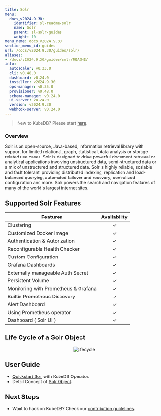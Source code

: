 ```yaml
---
title: Solr
menu:
  docs_v2024.9.30:
    identifier: sl-readme-solr
    name: Solr
    parent: sl-solr-guides
    weight: 10
menu_name: docs_v2024.9.30
section_menu_id: guides
url: /docs/v2024.9.30/guides/solr/
aliases:
- /docs/v2024.9.30/guides/solr/README/
info:
  autoscaler: v0.33.0
  cli: v0.48.0
  dashboard: v0.24.0
  installer: v2024.9.30
  ops-manager: v0.35.0
  provisioner: v0.48.0
  schema-manager: v0.24.0
  ui-server: v0.24.0
  version: v2024.9.30
  webhook-server: v0.24.0
---
```


> New to KubeDB? Please start [here](/docs/v2024.9.30/README).

### Overview

Solr is an open-source, Java-based, information retrieval library with support for limited relational, graph, statistical, data analysis or storage related use cases. Solr is designed to drive powerful document retrieval or analytical applications involving unstructured data, semi-structured data or a mix of unstructured and structured data. Solr is highly reliable, scalable and fault tolerant, providing distributed indexing, replication and load-balanced querying, automated failover and recovery, centralized configuration and more. Solr powers the search and navigation features of many of the world's largest internet sites.

## Supported Solr Features
| Features                             | Availability |
|--------------------------------------|:------------:|
| Clustering                           |   &#10003;   |
| Customized Docker Image              |   &#10003;   |
| Authentication & Autorization        |   &#10003;   | 
| Reconfigurable Health Checker        |   &#10003;   |
| Custom Configuration                 |   &#10003;   | 
| Grafana Dashboards                   |   &#10003;   | 
| Externally manageable Auth Secret    |   &#10003;   |
| Persistent Volume                    |   &#10003;   |
| Monitoring with Prometheus & Grafana |   &#10003;   |
| Builtin Prometheus Discovery         |   &#10003;   | 
| Alert Dashboard                      |   &#10003;   |
| Using Prometheus operator            |   &#10003;   |
| Dashboard ( Solr UI )                |   &#10003;   |

## Life Cycle of a Solr Object

<p align="center">
  <img alt="lifecycle"  src="/docs/v2024.9.30/guides/solr/quickstart/overview/images/Lifecycle-of-a-solr-instance.png">
</p>

## User Guide

- [Quickstart Solr](/docs/v2024.9.30/guides/solr/quickstart/overview/) with KubeDB Operator.
- Detail Concept of [Solr Object](/docs/v2024.9.30/guides/solr/concepts/solr).


## Next Steps

- Want to hack on KubeDB? Check our [contribution guidelines](/docs/v2024.9.30/CONTRIBUTING).